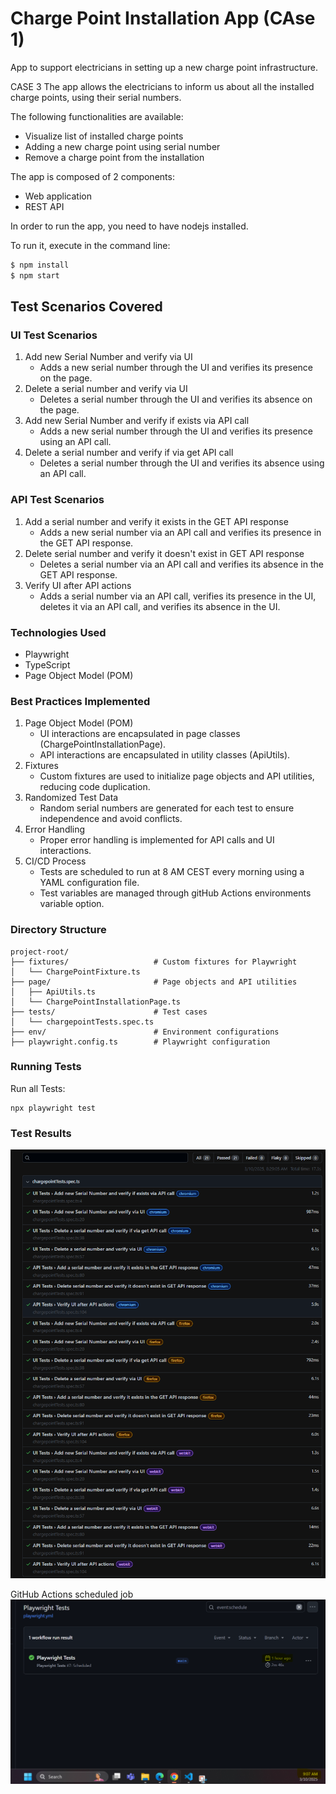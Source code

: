 # Charge Point Installation App (CAse 1)

App to support electricians in setting up a new charge point infrastructure.

CASE 3 The app allows the electricians to inform us about all the installed charge points, using their serial numbers.

The following functionalities are available:
- Visualize list of installed charge points 
- Adding a new charge point using serial number
- Remove a charge point from the installation

The app is composed of 2 components:
- Web application
- REST API

In order to run the app, you need to have nodejs installed.

To run it, execute in the command line:

```bash
$ npm install
$ npm start
```

## Test Scenarios Covered
### UI Test Scenarios
1. Add new Serial Number and verify via UI
    * Adds a new serial number through the UI and verifies its presence on the page.
2. Delete a serial number and verify via UI
    * Deletes a serial number through the UI and verifies its absence on the page.
3. Add new Serial Number and verify if exists via API call
    * Adds a new serial number through the UI and verifies its presence using an API call.
4. Delete a serial number and verify if via get API call
    * Deletes a serial number through the UI and verifies its absence using an API call.

### API Test Scenarios
1. Add a serial number and verify it exists in the GET API response
    * Adds a new serial number via an API call and verifies its presence in the GET API response.
2. Delete serial number and verify it doesn't exist in GET API response
    * Deletes a serial number via an API call and verifies its absence in the GET API response.
3. Verify UI after API actions
    * Adds a serial number via an API call, verifies its presence in the UI, deletes it via an API call, and verifies its absence in the UI.

### Technologies Used
* Playwright
* TypeScript
* Page Object Model (POM)

### Best Practices Implemented
1. Page Object Model (POM)
    * UI interactions are encapsulated in page classes (ChargePointInstallationPage).
    * API interactions are encapsulated in utility classes (ApiUtils).
2. Fixtures
    * Custom fixtures are used to initialize page objects and API utilities, reducing code duplication.
3. Randomized Test Data
    * Random serial numbers are generated for each test to ensure independence and avoid conflicts.
4. Error Handling
    * Proper error handling is implemented for API calls and UI interactions.
5. CI/CD Process
    * Tests are scheduled to run at 8 AM CEST every morning using a YAML configuration file.
    * Test variables are managed through gitHub Actions environments variable option.

### Directory Structure
```
project-root/
├── fixtures/                   # Custom fixtures for Playwright
│   └── ChargePointFixture.ts
├── page/                       # Page objects and API utilities
│   ├── ApiUtils.ts
│   └── ChargePointInstallationPage.ts
├── tests/                      # Test cases
│   └── chargepointTests.spec.ts
├── env/                        # Environment configurations
├── playwright.config.ts        # Playwright configuration
```

### Running Tests
Run all Tests:
```
npx playwright test
```
### Test Results 
![alt text](image.png)

GitHub Actions scheduled job
![alt text](image-1.png)  
